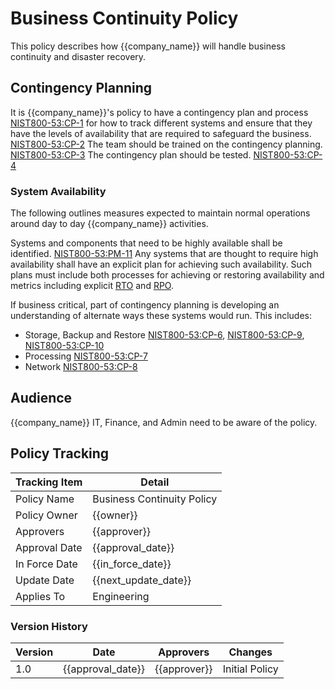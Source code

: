 # Business Continuity Policy

This policy describes how {{company_name}} will handle business continuity and disaster recovery.

## Contingency Planning

It is {{company_name}}'s policy to have a contingency plan and process
[NIST800-53:CP-1](https://nvd.nist.gov/800-53/Rev4/control/CP-1) for how to track different systems and ensure that
they have the levels of availability that are required to safeguard the business.
[NIST800-53:CP-2](https://nvd.nist.gov/800-53/Rev4/control/CP-2)  The team should be trained on the contingency
planning. [NIST800-53:CP-3](https://nvd.nist.gov/800-53/Rev4/control/CP-3) The contingency plan should be tested.
[NIST800-53:CP-4](https://nvd.nist.gov/800-53/Rev4/control/CP-4)

### System Availability

The following outlines measures expected to maintain normal operations around day to day {{company_name}} activities.

Systems and components that need to be highly available shall be identified.
[NIST800-53:PM-11](https://nvd.nist.gov/800-53/Rev4/control/PM-11)  Any systems that are thought to require high
availability shall have an explicit plan for achieving such availability.  Such plans must include both processes
for achieving or restoring availability and metrics including explicit
[RTO](https://en.wikipedia.org/wiki/Disaster_recovery#Recovery_time_objective) and
[RPO](https://en.wikipedia.org/wiki/Disaster_recovery#Recovery_Point_Objective).

If business critical, part of contingency planning is developing an understanding of alternate ways these systems
would run. This includes:

* Storage, Backup and Restore [NIST800-53:CP-6](https://nvd.nist.gov/800-53/Rev4/control/CP-6),
  [NIST800-53:CP-9](https://nvd.nist.gov/800-53/Rev4/control/CP-9),
  [NIST800-53:CP-10](https://nvd.nist.gov/800-53/Rev4/control/CP-10)
* Processing [NIST800-53:CP-7](https://nvd.nist.gov/800-53/Rev4/control/CP-7)
* Network [NIST800-53:CP-8](https://nvd.nist.gov/800-53/Rev4/control/CP-8)

## Audience

{{company_name}} IT, Finance, and Admin need to be aware of the policy.

## Policy Tracking

| Tracking Item   | Detail |
|-----------------|--------|
| Policy Name     | Business Continuity Policy |
| Policy Owner    | {{owner}} |
| Approvers       | {{approver}} |
| Approval Date   | {{approval_date}} |
| In Force Date   | {{in_force_date}} |
| Update Date     | {{next_update_date}} |
| Applies To      | Engineering |

### Version History

| Version | Date | Approvers | Changes |
|--|--|--|--|
| 1.0 | {{approval_date}} | {{approver}} | Initial Policy |
